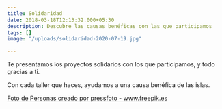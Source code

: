 ```yaml
---
title: Solidaridad
date: 2018-03-18T12:13:32.000+05:30
description: Descubre las causas benéficas con las que participamos
tags: []
image: "/uploads/solidaridad-2020-07-19.jpg"

---
```

Te presentamos los proyectos solidarios con los que participamos, y todo gracias a ti.

Con cada taller que haces, ayudamos a una causa benéfica de las islas.

<a href='[https://www.freepik.es/fotos/personas](https://www.freepik.es/fotos/personas "https://www.freepik.es/fotos/personas")'>Foto de Personas creado por pressfoto - www.freepik.es</a>